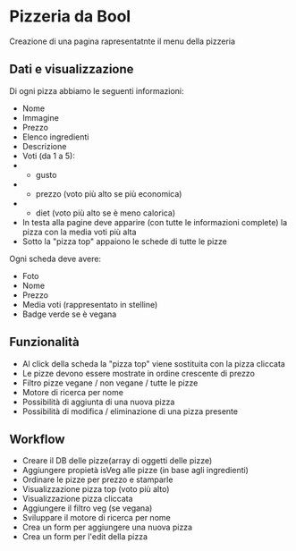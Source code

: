Pizzeria da Bool
===
Creazione di una pagina rapresentatnte il menu della pizzeria

## Dati e visualizzazione
Di ogni pizza abbiamo le seguenti informazioni:
- Nome
- Immagine
- Prezzo
- Elenco ingredienti
- Descrizione
- Voti (da 1 a 5):
- - gusto
- - prezzo (voto più alto se più economica)
- - diet (voto più alto se è meno calorica)
- In testa alla pagine deve apparire (con tutte le informazioni complete) la pizza con la media voti più alta
- Sotto la "pizza top" appaiono le schede di tutte le pizze

Ogni scheda deve avere:
- Foto
- Nome
- Prezzo
- Media voti (rappresentato in stelline)
- Badge verde se è vegana

## Funzionalità
- Al click della scheda la "pizza top" viene sostituita con la pizza cliccata
- Le pizze devono essere mostrate in ordine crescente di prezzo
- Filtro pizze vegane / non vegane / tutte le pizze
- Motore di ricerca per nome
- Possibilità di aggiunta di una nuova pizza
- Possibilità di modifica / eliminazione di una pizza presente 

## Workflow
- Creare il DB delle pizze(array di oggetti delle pizze)
- Aggiungere propietà isVeg alle pizze (in base agli ingredienti)
- Ordinare le pizze per prezzo e stamparle
- Visualizzazione pizza top (voto più alto)
- Visualizzazione pizza cliccata
- Aggiungere il filtro veg (se vegana)
- Sviluppare il motore di ricerca per nome
- Crea un form per aggiungere una nuova pizza
- Crea un form per l'edit della pizza